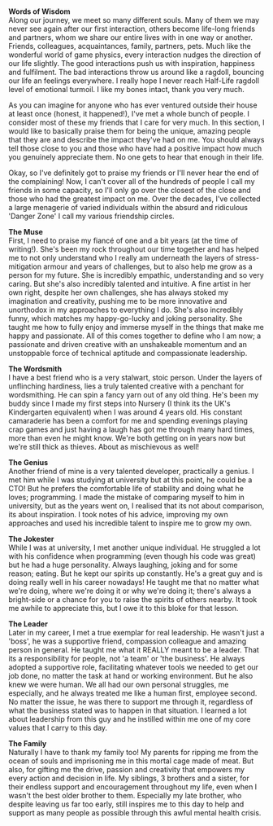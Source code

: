 <p>
<br>
<strong>Words of Wisdom</strong>
<br>
Along our journey, we meet so many different souls. Many of them we may never see again after our first interaction, others become life-long friends and partners, whom we share our entire lives with in one way or another. Friends, colleagues, acquaintances, family, partners, pets. Much like the wonderful world of game physics, every interaction nudges the direction of our life slightly. The good interactions push us with inspiration, happiness and fulfilment. The bad interactions throw us around like a ragdoll, bouncing our life an feelings everywhere. I really hope I never reach Half-Life ragdoll level of emotional turmoil. I like my bones intact, thank you very much.
</p>
<p>
As you can imagine for anyone who has ever ventured outside their house at least once (honest, it happened!), I've met a whole bunch of people. I consider most of these my friends that I care for very much. In this section, I would like to basically praise them for being the unique, amazing people that they are and describe the impact they've had on me. You should always tell those close to you and those who have had a positive impact how much you genuinely appreciate them. No one gets to hear that enough in their life.
</p>
<p>
Okay, so I've definitely got to praise my friends or I'll never hear the end of the complaining! Now, I can't cover all of the hundreds of people I call my friends in some capacity, so I'll only go over the closest of the close and those who had the greatest impact on me. Over the decades, I've collected a large menagerie of varied individuals within the absurd and ridiculous 'Danger Zone' I call my various friendship circles.
</p>
<p>
<strong>The Muse</strong>
<br>
First, I need to praise my fiancé of one and a bit years (at the time of writing!). She's been my rock throughout our time together and has helped me to not only understand who I really am underneath the layers of stress-mitigation armour and years of challenges, but to also help me grow as a person for my future. She is incredibly empathic, understanding and so very caring. But she's also incredibly talented and intuitive. A fine artist in her own right, despite her own challenges, she has always stoked my imagination and creativity, pushing me to be more innovative and unorthodox in my approaches to everything I do. She's also incredibly funny, which matches my happy-go-lucky and joking personality. She taught me how to fully enjoy and immerse myself in the things that make me happy and passionate. All of this comes together to define who I am now; a passionate and driven creative with an unshakeable momentum and an unstoppable force of technical aptitude and compassionate leadership.
</p>
<p>
<strong>The Wordsmith</strong>
<br>
I have a best friend who is a very stalwart, stoic person. Under the layers of unflinching hardiness, lies a truly talented creative with a penchant for wordsmithing. He can spin a fancy yarn out of any old thing. He's been my buddy since I made my first steps into Nursery (I think its the UK's Kindergarten equivalent) when I was around 4 years old. His constant camaraderie has been a comfort for me and spending evenings playing crap games and just having a laugh has got me through many hard times, more than even he might know. We're both getting on in years now but we're still thick as thieves. About as mischievous as well!
</p>
<p>
<strong>The Genius</strong>
<br>
Another friend of mine is a very talented developer, practically a genius. I met him while I was studying at university but at this point, he could be a CTO! But he prefers the comfortable life of stability and doing what he loves; programming. I made the mistake of comparing myself to him in university, but as the years went on, I realised that its not about comparison, its about inspiration. I took notes of his advice, improving my own approaches and used his incredible talent to inspire me to grow my own.
</p>
<p>
<strong>The Jokester</strong>
<br>
While I was at university, I met another unique individual. He struggled a lot with his confidence when programming (even though his code was great) but he had a huge personality. Always laughing, joking and for some reason; eating. But he kept our spirits up constantly. He's a great guy and is doing really well in his career nowadays! He taught me that no matter what we're doing, where we're doing it or why we're doing it; there's always a bright-side or a chance for you to raise the spirits of others nearby. It took me awhile to appreciate this, but I owe it to this bloke for that lesson.
</p>
<p>
<strong>The Leader</strong>
<br>
Later in my career, I met a true exemplar for real leadership. He wasn't just a 'boss', he was a supportive friend, compassion colleague and amazing person in general. He taught me what it REALLY meant to be a leader. That its a responsibility for people, not 'a team' or 'the business'. He always adopted a supportive role, facilitating whatever tools we needed to get our job done, no matter the task at hand or working environment. But he also knew we were human. We all had our own personal struggles, me especially, and he always treated me like a human first, employee second. No matter the issue, he was there to support me through it, regardless of what the business stated was to happen in that situation. I learned a lot about leadership from this guy and he instilled within me one of my core values that I carry to this day.
</p>
<p>
<strong>The Family</strong>
<br>
Naturally I have to thank my family too! My parents for ripping me from the ocean of souls and imprisoning me in this mortal cage made of meat. But also, for gifting me the drive, passion and creativity that empowers my every action and decision in life. My siblings, 3 brothers and a sister, for their endless support and encouragement throughout my life, even when I wasn't the best older brother to them. Especially my late brother, who despite leaving us far too early, still inspires me to this day to help and support as many people as possible through this awful mental health crisis.
</p>
